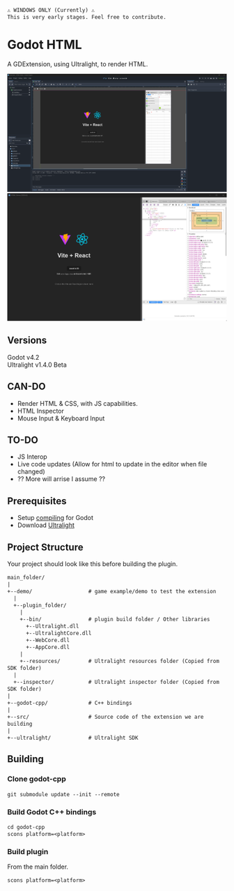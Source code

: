 ```
⚠️ WINDOWS ONLY (Currently) ⚠️
This is very early stages. Feel free to contribute.
```

# Godot HTML

A GDExtension, using Ultralight, to render HTML.

<img src="docs/images/EditorView.png">
<img src="docs/images/InspectorView.png">

## Versions
Godot v4.2<br>
Ultralight v1.4.0 Beta

## CAN-DO
- Render HTML & CSS, with JS capabilities.
- HTML Inspector
- Mouse Input & Keyboard Input

## TO-DO
- JS Interop
- Live code updates (Allow for html to update in the editor when file changed)
- ?? More will arrise I assume ??

## Prerequisites
- Setup [compiling](https://docs.godotengine.org/en/stable/contributing/development/compiling/compiling_for_windows.html) for Godot
- Download [Ultralight](https://ultralig.ht/download/)

## Project Structure
Your project should look like this before building the plugin.
```
main_folder/
|
+--demo/                  # game example/demo to test the extension
  |
  +--plugin_folder/
    |
    +--bin/               # plugin build folder / Other libraries
      +--Ultralight.dll
      +--UltralightCore.dll
      +--WebCore.dll
      +--AppCore.dll
    |
    +--resources/         # Ultralight resources folder (Copied from SDK folder)
  |
  +--inspector/           # Ultralight inspector folder (Copied from SDK folder)
|
+--godot-cpp/             # C++ bindings
|
+--src/                   # Source code of the extension we are building
|
+--ultralight/            # Ultralight SDK
```

## Building

### Clone godot-cpp
```
git submodule update --init --remote
```

### Build Godot C++ bindings
```
cd godot-cpp
scons platform=<platform>
```

### Build plugin

From the main folder.
```
scons platform=<platform>
```